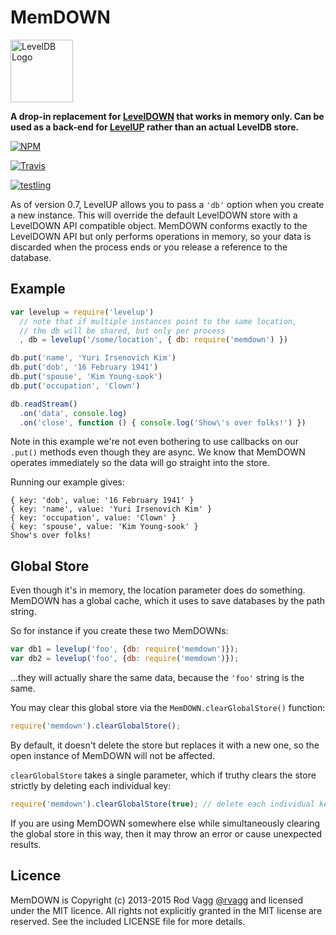 # MemDOWN

<img alt="LevelDB Logo" height="100" src="http://leveldb.org/img/logo.svg">

**A drop-in replacement for [LevelDOWN](https://github.com/rvagg/node-leveldown) that works in memory only. Can be used as a back-end for [LevelUP](https://github.com/rvagg/node-levelup) rather than an actual LevelDB store.**

[![NPM](https://nodei.co/npm/memdown.png?downloads=true)](https://nodei.co/npm/memdown/)

[![Travis](https://secure.travis-ci.org/Level/memdown.png)](http://travis-ci.org/Level/memdown)

[![testling](http://ci.testling.com/rvagg/memdown.png)](http://ci.testling.com/rvagg/memdown)

As of version 0.7, LevelUP allows you to pass a `'db'` option when you create a new instance. This will override the default LevelDOWN store with a LevelDOWN API compatible object. MemDOWN conforms exactly to the LevelDOWN API but only performs operations in memory, so your data is discarded when the process ends or you release a reference to the database.

## Example

```js
var levelup = require('levelup')
  // note that if multiple instances point to the same location,
  // the db will be shared, but only per process
  , db = levelup('/some/location', { db: require('memdown') })

db.put('name', 'Yuri Irsenovich Kim')
db.put('dob', '16 February 1941')
db.put('spouse', 'Kim Young-sook')
db.put('occupation', 'Clown')

db.readStream()
  .on('data', console.log)
  .on('close', function () { console.log('Show\'s over folks!') })
```

Note in this example we're not even bothering to use callbacks on our `.put()` methods even though they are async. We know that MemDOWN operates immediately so the data will go straight into the store.

Running our example gives:

```
{ key: 'dob', value: '16 February 1941' }
{ key: 'name', value: 'Yuri Irsenovich Kim' }
{ key: 'occupation', value: 'Clown' }
{ key: 'spouse', value: 'Kim Young-sook' }
Show's over folks!
```

Global Store
---

Even though it's in memory, the location parameter does do something. MemDOWN
has a global cache, which it uses to save databases by the path string.

So for instance if you create these two MemDOWNs:

```js
var db1 = levelup('foo', {db: require('memdown')});
var db2 = levelup('foo', {db: require('memdown')});
```

...they will actually share the same data, because the `'foo'` string is the same.

You may clear this global store via the `MemDOWN.clearGlobalStore()` function:

```js
require('memdown').clearGlobalStore();
```

By default, it doesn't delete the store but replaces it with a new one, so the open instance of MemDOWN will not be affected.

`clearGlobalStore` takes a single parameter, which if truthy clears the store strictly by deleting each individual key:

```js
require('memdown').clearGlobalStore(true); // delete each individual key
```

If you are using MemDOWN somewhere else while simultaneously clearing the global store in this way, then it may throw an error or cause unexpected results.

## Licence

MemDOWN is Copyright (c) 2013-2015 Rod Vagg [@rvagg](https://twitter.com/rvagg) and licensed under the MIT licence. All rights not explicitly granted in the MIT license are reserved. See the included LICENSE file for more details.

